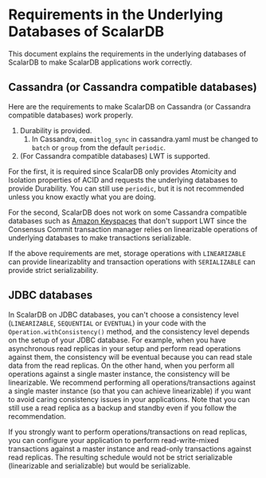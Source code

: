 # Requirements in the Underlying Databases of ScalarDB

This document explains the requirements in the underlying databases of ScalarDB to make ScalarDB applications work correctly.

## Cassandra (or Cassandra compatible databases)

Here are the requirements to make ScalarDB on Cassandra (or Cassandra compatible databases) work properly.

1. Durability is provided.
   1. In Cassandra, `commitlog_sync` in cassandra.yaml must be changed to `batch` or `group` from the default `periodic`.
2. (For Cassandra compatible databases) LWT is supported.

For the first, it is required since ScalarDB only provides Atomicity and Isolation properties of ACID and requests the underlying databases to provide Durability.
You can still use `periodic`, but it is not recommended unless you know exactly what you are doing.

For the second, ScalarDB does not work on some Cassandra compatible databases such as [Amazon Keyspaces](https://aws.amazon.com/keyspaces/) that don't support LWT since the Consensus Commit transaction manager relies on linearizable operations of underlying databases to make transactions serializable.

If the above requirements are met, storage operations with `LINEARIZABLE` can provide linearizablity and transaction operations with `SERIALIZABLE` can provide strict serializability.

## JDBC databases

In ScalarDB on JDBC databases, you can't choose a consistency level (`LINEARIZABLE`, `SEQUENTIAL` or `EVENTUAL`) in your code with the `Operation.withConsistency()` method, and the consistency level depends on the setup of your JDBC database.
For example, when you have asynchronous read replicas in your setup and perform read operations against them, the consistency will be eventual because you can read stale data from the read replicas.
On the other hand, when you perform all operations against a single master instance, the consistency will be linearizable.
We recommend performing all operations/transactions against a single master instance (so that you can achieve linearizable) if you want to avoid caring consistency issues in your applications. Note that you can still use a read replica as a backup and standby even if you follow the recommendation.

If you strongly want to perform operations/transactions on read replicas, you can configure your application to perform read-write-mixed transactions against a master instance and read-only transactions against read replicas.
The resulting schedule would not be strict serializable (linearizable and serializable) but would be serializable.

